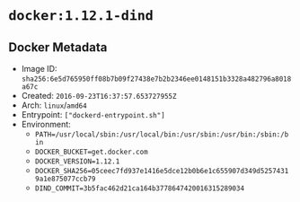 # `docker:1.12.1-dind`

## Docker Metadata

- Image ID: `sha256:6e5d765950ff08b7b09f27438e7b2b2346ee0148151b3328a482796a8018a67c`
- Created: `2016-09-23T16:37:57.653727955Z`
- Arch: `linux`/`amd64`
- Entrypoint: `["dockerd-entrypoint.sh"]`
- Environment:
  - `PATH=/usr/local/sbin:/usr/local/bin:/usr/sbin:/usr/bin:/sbin:/bin`
  - `DOCKER_BUCKET=get.docker.com`
  - `DOCKER_VERSION=1.12.1`
  - `DOCKER_SHA256=05ceec7fd937e1416e5dce12b0b6e1c655907d349d52574319a1e875077ccb79`
  - `DIND_COMMIT=3b5fac462d21ca164b3778647420016315289034`
